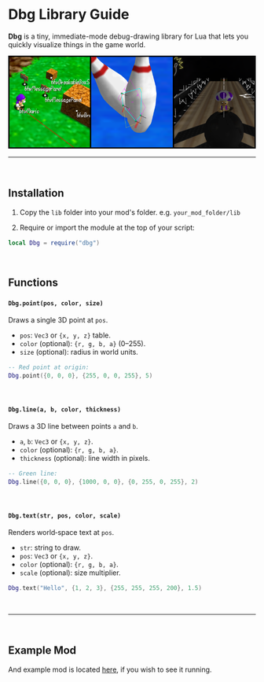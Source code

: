 # Dbg Library Guide

**Dbg** is a tiny, immediate-mode debug-drawing library for Lua that lets you quickly visualize things in the game world.

![](image.png?raw=true)

---

<br />

## Installation

1. Copy the `lib` folder into your mod's folder.
e.g. `your_mod_folder/lib`

2. Require or import the module at the top of your script:

```lua
local Dbg = require("dbg")
```
<br />

## Functions

#### `Dbg.point(pos, color, size)`

Draws a single 3D point at `pos`.

- `pos`: `Vec3` or `{x, y, z}` table.
- `color` (optional): `{r, g, b, a}` (0–255).
- `size` (optional): radius in world units.

```lua
-- Red point at origin:
Dbg.point({0, 0, 0}, {255, 0, 0, 255}, 5)
```

<br />

#### `Dbg.line(a, b, color, thickness)`

Draws a 3D line between points `a` and `b`.

- `a`, `b`: `Vec3` or `{x, y, z}`.
- `color` (optional): `{r, g, b, a}`.
- `thickness` (optional): line width in pixels.

```lua
-- Green line:
Dbg.line({0, 0, 0}, {1000, 0, 0}, {0, 255, 0, 255}, 2)
```

<br />

#### `Dbg.text(str, pos, color, scale)`

Renders world‑space text at `pos`.

- `str`: string to draw.
- `pos`: `Vec3` or `{x, y, z}`.
- `color` (optional): `{r, g, b, a}`.
- `scale` (optional): size multiplier.

```lua
Dbg.text("Hello", {1, 2, 3}, {255, 255, 255, 200}, 1.5)
```

<br />

---

<br />

## Example Mod

And example mod is located [here](example-mod), if you wish to see it running.